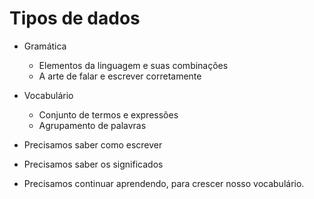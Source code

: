 # Tipos de dados

* Gramática 
    * Elementos da linguagem e suas combinações
    * A arte de falar e escrever corretamente

* Vocabulário
    * Conjunto de termos e expressões
    * Agrupamento de palavras

* Precisamos saber como escrever
* Precisamos saber os significados 
* Precisamos continuar aprendendo, para crescer nosso vocabulário.
